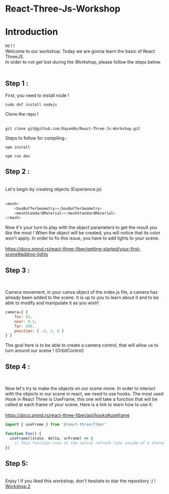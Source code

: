 # React-Three-Js-Workshop

<h1>Introduction</h1>
Hi ! !<br>
Welcome to our workshop. Today we are gonna learn the basic of React ThreeJS.<br>
In order to not get lost during the Workshop, please follow the steps below.

<br>
<br>
<h2>Step 1 :</h2>
First, you need to install node !

```
sudo dnf install nodejs
```

Clone the repo ! <br><br>

```
git clone git@github.com:RayanBn/React-Three-Js-Workshop.git
```
Steps to follow for compiling :

```
npm install
```

```
npm run dev
```

<h2>Step 2 :</h2>
<br>
Let's begin by creating objects (Experience.js)<br><br>

```js
<mesh>
    <boxBufferGeometry></boxBufferGeometry>
    <meshStandardMaterial></meshStandardMaterial>
</mesh>
```

Now it's your turn to play with the object parameters to get the result you like the most !
When the object will be created, you will notice that its color won't apply.
In order to fix this issue, you have to add lights to your scene.<br><br>
https://docs.pmnd.rs/react-three-fiber/getting-started/your-first-scene#adding-lights

<h2>Step 3 :</h2><br>

Camera movement, in your canva object of the index.js file, a camera has already been added to the scene. It is up to you to learn about it and to be able to modify and manipulate it as you wish!

```js
camera={ {
    fov: 45,
    near: 0.1,
    far: 200,
    position: [ -4, 3, 6 ]
} }
```
The goal here is to be able to create a camera control, that will allow us to turn around our scene ! (OrbitControl)


<h2>Step 4 :</h2><br>

Now let's try to make the objects on our scene move. In order to interact with the objects in our scene in react, we need to use hooks.
The most used Hook in React Three is UseFrame, this one will take a function that will be called at each frame of your scene. Here is a link to learn how to use it:<br><br>
https://docs.pmnd.rs/react-three-fiber/api/hooks#useframe
<br>
```js
import { useFrame } from '@react-three/fiber'

function Foo() {
  useFrame((state, delta, xrFrame) => {
    // This function runs at the native refresh rate inside of a shared render-loop
})
```

<h2>Step 5:</h2><br>
Enjoy ! If you liked this workshop, don't hesitate to star the repository :) !
<a href="https://github.com/RayanBn/React-Three-Js-Workshop2">Workshop 2</a>
